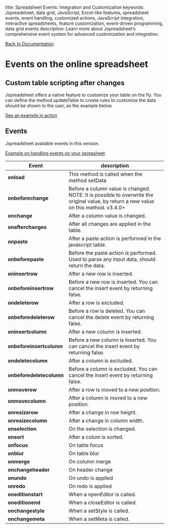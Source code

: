 title: Spreadsheet Events: Integration and Customization
keywords: Jspreadsheet, data grid, JavaScript, Excel-like features, spreadsheet events, event handling, customized actions, JavaScript integration, interactive spreadsheets, feature customization, event-driven programming, data grid events
description: Learn more about Jspreadsheet’s comprehensive event system for advanced customization and integration.

[Back to Documentation](/jspreadsheet/v3/docs)

# Events on the online spreadsheet

## Custom table scripting after changes

Jspreadsheet offers a native feature to customize your table on the fly. You can define the method updateTable to create rules to customize the data should be shown to the user, as the example below.

[See an example in action](/jspreadsheet/v3/examples/table-scripting)

## Events

Jspreadsheet available events in this version.

[Example on handling events on your spreasheet](/jspreadsheet/v3/examples/events)

| Event | description  | 
| ---|---  |
| **onload** | This method is called when the method setData  |
| **onbeforechange** | Before a column value is changed. NOTE: It is possible to overwrite the original value, by return a new value on this method. v3.4.0+  |
| **onchange** | After a column value is changed.  |
| **onafterchanges** | After all changes are applied in the table.  |
| **onpaste** | After a paste action is performed in the javascript table.  |
| **onbeforepaste** | Before the paste action is performed. Used to parse any input data, should return the data.  |
| **oninsertrow** | After a new row is inserted. |  
| **onbeforeinsertrow** | Before a new row is inserted. You can cancel the insert event by returning false.  |
| **ondeleterow** | After a row is excluded.  |
| **onbeforedeleterow** | Before a row is deleted. You can cancel the delete event by returning false.  |
| **oninsertcolumn** | After a new column is inserted. | 
| **onbeforeinsertcolumn** | Before a new column is inserted. You can cancel the insert event by returning false.  |
| **ondeletecolumn** | After a column is excluded. |  
| **onbeforedeletecolumn** | Before a column is excluded. You can cancel the insert event by returning false.  |
| **onmoverow** | After a row is moved to a new position.  |
| **onmovecolumn** | After a column is moved to a new position.  |
| **onresizerow** | After a change in row height.  |
| **onresizecolumn** | After a change in column width.  |
| **onselection** | On the selection is changed.  |
| **onsort** | After a colum is sorted.  |
| **onfocus** | On table focus  |
| **onblur** | On table blur  |
| **onmerge** | On column merge |  
| **onchangeheader** | On header change  |
| **onundo** | On undo is applied  |
| **onredo** | On redo is applied  |
| **oneditionstart** | When a openEditor is called.  |
| **oneditionend** | When a closeEditor is called.  |
| **onchangestyle** | When a setStyle is called.  |
| **onchangemeta** | When a setMeta is called. |

